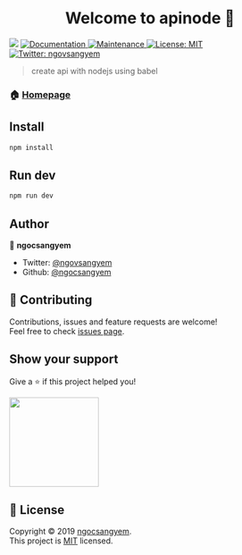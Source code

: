 <h1 align="center">Welcome to apinode 👋</h1>
<p>
  <img src="https://img.shields.io/badge/version-1.0.0-blue.svg?cacheSeconds=2592000" />
  <a href="https://github.com/ngocsangyem/APINode#readme">
    <img alt="Documentation" src="https://img.shields.io/badge/documentation-yes-brightgreen.svg" target="_blank" />
  </a>
  <a href="https://github.com/ngocsangyem/APINode/graphs/commit-activity">
    <img alt="Maintenance" src="https://img.shields.io/badge/Maintained%3F-yes-green.svg" target="_blank" />
  </a>
  <a href="https://github.com/ngocsangyem/APINode/blob/master/LICENSE">
    <img alt="License: MIT" src="https://img.shields.io/badge/License-MIT-yellow.svg" target="_blank" />
  </a>
  <a href="https://twitter.com/ngovsangyem">
    <img alt="Twitter: ngovsangyem" src="https://img.shields.io/twitter/follow/ngovsangyem.svg?style=social" target="_blank" />
  </a>
</p>

> create api with nodejs using babel

### 🏠 [Homepage](https://github.com/ngocsangyem/APINode#readme)

## Install

```sh
npm install
```

## Run dev

```sh
npm run dev
```

## Author

👤 **ngocsangyem**

-   Twitter: [@ngovsangyem](https://twitter.com/ngovsangyem)
-   Github: [@ngocsangyem](https://github.com/ngocsangyem)

## 🤝 Contributing

Contributions, issues and feature requests are welcome!<br />Feel free to check [issues page](https://github.com/ngocsangyem/APINode/issues).

## Show your support

Give a ⭐️ if this project helped you!

<a href="https://www.patreon.com/ngocsangyem">
  <img src="https://c5.patreon.com/external/logo/become_a_patron_button@2x.png" width="160">
</a>

## 📝 License

Copyright © 2019 [ngocsangyem](https://github.com/ngocsangyem).<br />
This project is [MIT](https://github.com/ngocsangyem/APINode/blob/master/LICENSE) licensed.
